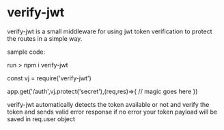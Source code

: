 # verify-jwt

verify-jwt is a small middleware for using jwt token verification to protect the routes in a simple way.

sample code:

run > npm i verify-jwt

const vj = require('verify-jwt')

app.get('/auth',vj.protect('secret'),(req,res)=>{
// magic goes here
})

verify-jwt automatically detects the token available or not and verify the token and sends valid error response if no error your token payload will be saved in req.user object

